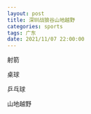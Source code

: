 ```yaml
---
layout: post
title: 深圳战狼谷山地越野
categories: sports 
tags: 广东
date: 2021/11/07 22:00:00
---
```


射箭

桌球

乒乓球

山地越野